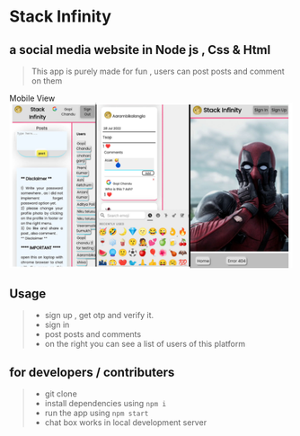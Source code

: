 # Stack Infinity 
## a social media website in Node js , Css & Html 
> This app is purely made for fun , users can post posts and comment on them

Mobile View
![image](https://github.com/gopi-chandu/stack-infinity/blob/master/pics/demo.jpg)

## Usage
> - sign up , get otp and verify it.
> - sign in 
> - post posts and comments
> - on the right you can see a list of users of this platform

## for developers / contributers
> - git clone 
> - install dependencies using `npm i`
> - run the app using `npm start`
> - chat box works in local development server

